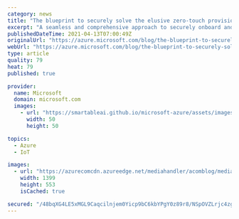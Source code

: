 ```yaml
---
category: news
title: "The blueprint to securely solve the elusive zero-touch provisioning of IoT devices at scale"
excerpt: "A seamless and comprehensive approach to securely onboard and operate IoT devices using certificate-based credentials."
publishedDateTime: 2021-04-13T07:00:49Z
originalUrl: "https://azure.microsoft.com/blog/the-blueprint-to-securely-solve-the-elusive-zerotouch-provisioning-of-iot-devices-at-scale/"
webUrl: "https://azure.microsoft.com/blog/the-blueprint-to-securely-solve-the-elusive-zerotouch-provisioning-of-iot-devices-at-scale/"
type: article
quality: 79
heat: 79
published: true

provider:
  name: Microsoft
  domain: microsoft.com
  images:
    - url: "https://smartableai.github.io/microsoft-azure/assets/images/organizations/microsoft.com-50x50.jpg"
      width: 50
      height: 50

topics:
  - Azure
  - IoT

images:
  - url: "https://azurecomcdn.azureedge.net/mediahandler/acomblog/media/Default/blog/ece0a8fc-3e0e-46e7-aa31-8135c870dfe4.png"
    width: 1399
    height: 553
    isCached: true

secured: "/48bqXG4LE5xMGL9Caqcilnjem0Yicp9bC6kbYPgY0z89r8/NSpOVZLrjc4zghDT19dFPkefxFfYKdBFzlq2atJS76fdYl2BE/0mdjl9VRnfx/lAkOTcunj1eZrZ3M3F6kPzxtRXWDHxqfdjExCTYeI/L1LAKuSDWENGLapGfpEVXZCb5a0jUVYFOWHJoffDtkOVssqsbtyoVp36P/Nafn9ifKfMrsz+EpVD7KnIpl+EG4rgAYv9ytS6jVjAJ6jLxK45OxQxK3/gLji9FsNcMzcklDeeT1j6eEYiO6edewmDUGi+/9z9+4kgiTzVREcVOw1FxzKoPspDW++B+ypAo7oCWJ+dD9toTiZRfPAaSrc=;UkQhiEYN+owUO5UMbt41JQ=="
---
```


